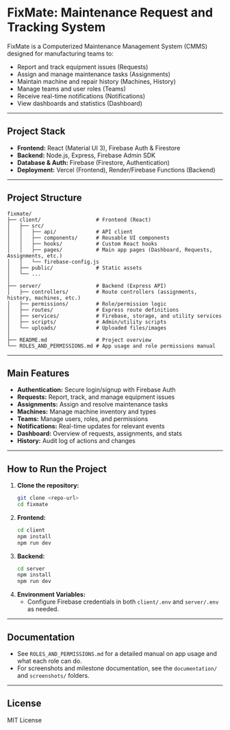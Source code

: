 # FixMate: Maintenance Request and Tracking System

FixMate is a Computerized Maintenance Management System (CMMS) designed for manufacturing teams to:

- Report and track equipment issues (Requests)
- Assign and manage maintenance tasks (Assignments)
- Maintain machine and repair history (Machines, History)
- Manage teams and user roles (Teams)
- Receive real-time notifications (Notifications)
- View dashboards and statistics (Dashboard)

---

## Project Stack

- **Frontend:** React (Material UI 3), Firebase Auth & Firestore
- **Backend:** Node.js, Express, Firebase Admin SDK
- **Database & Auth:** Firebase (Firestore, Authentication)
- **Deployment:** Vercel (Frontend), Render/Firebase Functions (Backend)

---

## Project Structure

```
fixmate/
├── client/                  # Frontend (React)
│   ├── src/
│   │   ├── api/             # API client
│   │   ├── components/      # Reusable UI components
│   │   ├── hooks/           # Custom React hooks
│   │   ├── pages/           # Main app pages (Dashboard, Requests, Assignments, etc.)
│   │   └── firebase-config.js
│   ├── public/              # Static assets
│   └── ...
│
├── server/                  # Backend (Express API)
│   ├── controllers/         # Route controllers (assignments, history, machines, etc.)
│   ├── permissions/         # Role/permission logic
│   ├── routes/              # Express route definitions
│   ├── services/            # Firebase, storage, and utility services
│   ├── scripts/             # Admin/utility scripts
│   └── uploads/             # Uploaded files/images
│
├── README.md                # Project overview
└── ROLES_AND_PERMISSIONS.md # App usage and role permissions manual
```

---

## Main Features

- **Authentication:** Secure login/signup with Firebase Auth
- **Requests:** Report, track, and manage equipment issues
- **Assignments:** Assign and resolve maintenance tasks
- **Machines:** Manage machine inventory and types
- **Teams:** Manage users, roles, and permissions
- **Notifications:** Real-time updates for relevant events
- **Dashboard:** Overview of requests, assignments, and stats
- **History:** Audit log of actions and changes

---

## How to Run the Project

1. **Clone the repository:**
   ```bash
   git clone <repo-url>
   cd fixmate
   ```
2. **Frontend:**
   ```bash
   cd client
   npm install
   npm run dev
   ```
3. **Backend:**
   ```bash
   cd server
   npm install
   npm run dev
   ```
4. **Environment Variables:**
   - Configure Firebase credentials in both `client/.env` and `server/.env` as needed.

---

## Documentation

- See `ROLES_AND_PERMISSIONS.md` for a detailed manual on app usage and what each role can do.
- For screenshots and milestone documentation, see the `documentation/` and `screenshots/` folders.

---

## License

MIT License
